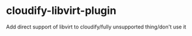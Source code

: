 # cloudify-libvirt-plugin
Add direct support of libvirt to cloudify/fully unsupported thing/don't use it
